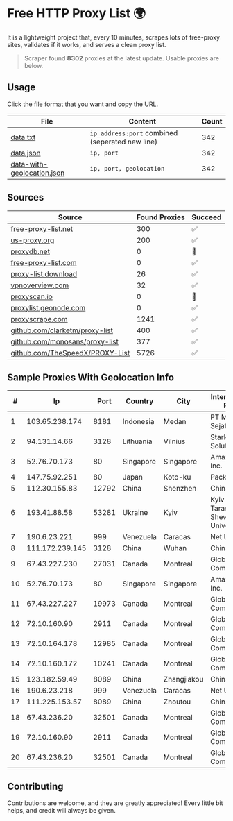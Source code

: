 
# Free HTTP Proxy List 🌍

It is a lightweight project that, every 10 minutes, scrapes lots of free-proxy sites, validates if it works, and serves a clean proxy list.


> Scraper found **8302** proxies at the latest update. Usable proxies are below.

## Usage

Click the file format that you want and copy the URL.


|File|Content|Count|
|----|-------|-----|
|[data.txt](https://raw.githubusercontent.com/themiralay/Proxy-List-World/master/data.txt)|`ip_address:port` combined (seperated new line)|342|
|[data.json](https://raw.githubusercontent.com/themiralay/Proxy-List-World/master/data.json)|`ip, port`|342|
|[data-with-geolocation.json](https://raw.githubusercontent.com/themiralay/Proxy-List-World/master/data-with-geolocation.json)|`ip, port, geolocation`|342|

## Sources

|Source|Found Proxies|Succeed|
|------|-------------|-------|
|[free-proxy-list.net](https://free-proxy-list.net)|300|✅|
|[us-proxy.org](https://www.us-proxy.org)|200|✅|
|[proxydb.net](http://proxydb.net)|0|🚫|
|[free-proxy-list.com](https://free-proxy-list.com/?page=&port=&type%5B%5D=http&type%5B%5D=https&up_time=0&search=Search)|0|✅|
|[proxy-list.download](https://www.proxy-list.download/HTTP)|26|✅|
|[vpnoverview.com](https://vpnoverview.com/privacy/anonymous-browsing/free-proxy-servers)|32|✅|
|[proxyscan.io](https://www.proxyscan.io)|0|🚫|
|[proxylist.geonode.com](https://proxylist.geonode.com/api/proxy-list?limit=300&page=1&sort_by=lastChecked&sort_type=desc&protocols=http,https)|0|✅|
|[proxyscrape.com](https://api.proxyscrape.com/v2/?request=displayproxies&protocol=http&timeout=10000&country=all&ssl=all&anonymity=all)|1241|✅|
|[github.com/clarketm/proxy-list](https://raw.githubusercontent.com/clarketm/proxy-list/master/proxy-list-raw.txt)|400|✅|
|[github.com/monosans/proxy-list](https://raw.githubusercontent.com/monosans/proxy-list/main/proxies/http.txt)|377|✅|
|[github.com/TheSpeedX/PROXY-List](https://raw.githubusercontent.com/TheSpeedX/PROXY-List/master/http.txt)|5726|✅|


## Sample Proxies With Geolocation Info

|#|Ip|Port|Country|City|Internet Service Provider|
|-|--|----|-------|----|-------------------------|
|1|103.65.238.174|8181|Indonesia|Medan|PT Media Alvina Sejati|
|2|94.131.14.66|3128|Lithuania|Vilnius|Stark Industries Solutions LTD|
|3|52.76.70.173|80|Singapore|Singapore|Amazon.com, Inc.|
|4|147.75.92.251|80|Japan|Koto-ku|Packet Host, Inc.|
|5|112.30.155.83|12792|China|Shenzhen|China Mobile|
|6|193.41.88.58|53281|Ukraine|Kyiv|Kyiv National Taras Shevchenko University|
|7|190.6.23.221|999|Venezuela|Caracas|Net Uno|
|8|111.172.239.145|3128|China|Wuhan|China Telecom|
|9|67.43.227.230|27031|Canada|Montreal|GloboTech Communications|
|10|52.76.70.173|80|Singapore|Singapore|Amazon.com, Inc.|
|11|67.43.227.227|19973|Canada|Montreal|GloboTech Communications|
|12|72.10.160.90|2911|Canada|Montreal|GloboTech Communications|
|13|72.10.164.178|12985|Canada|Montreal|GloboTech Communications|
|14|72.10.160.172|10241|Canada|Montreal|GloboTech Communications|
|15|123.182.59.49|8089|China|Zhangjiakou|China Telecom|
|16|190.6.23.218|999|Venezuela|Caracas|Net Uno|
|17|111.225.153.57|8089|China|Zhoutou|China Telecom|
|18|67.43.236.20|32501|Canada|Montreal|GloboTech Communications|
|19|72.10.160.90|2911|Canada|Montreal|GloboTech Communications|
|20|67.43.236.20|32501|Canada|Montreal|GloboTech Communications|



## Contributing

Contributions are welcome, and they are greatly appreciated! Every
little bit helps, and credit will always be given.

